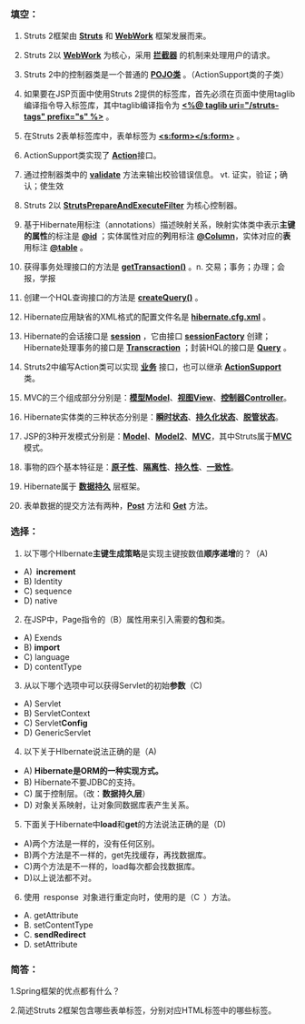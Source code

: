 ### 填空：

1. Struts 2框架由 <u>**Struts**</u> 和 <u>**WebWork**</u> 框架发展而来。
2. Struts 2以 <u>**WebWork**</u> 为核心，采用 <u>**拦截器**</u> 的机制来处理用户的请求。
3. Struts 2中的控制器类是一个普通的 <u>**POJO类**</u> 。（ActionSupport类的子类）
4. 如果要在JSP页面中使用Struts 2提供的标签库，首先必须在页面中使用taglib编译指令导入标签库，其中taglib编译指令为 <u>**<%@ taglib uri="/struts-tags" prefix="s" %>**</u> 。
5. 在Struts 2表单标签库中，表单标签为 <u>**\<s:form>\</s:form>**</u> 。
6. ActionSupport类实现了 <u>**Action**</u>接口。
7. 通过控制器类中的 <u>**validate**</u> 方法来输出校验错误信息。 vt. 证实，验证；确认；使生效
8. Struts 2以 <u>**StrutsPrepareAndExecuteFilter**</u> 为核心控制器。

9. 基于Hibernate用标注（annotations）描述映射关系，映射实体类中表示**主键的属性**的标注是 <u>**@id**</u> ；实体属性对应的**列**用标注 <u>**@Column**</u>，实体对应的**表**用标注 <u>**@table**</u> 。

10. 获得事务处理接口的方法是 <u>**getTransaction()**</u> 。n. 交易；事务；办理；会报，学报

11. 创建一个HQL查询接口的方法是 <u>**createQuery()**</u> 。

12. Hibernate应用缺省的XML格式的配置文件名是 <u>**hibernate.cfg.xml**</u> 。 

13. Hibernate的会话接口是 <u>**session**</u> ，它由接口 <u>**sessionFactory**</u> 创建；Hibernate处理事务的接口是 <u>**Transcraction**</u> ；封装HQL的接口是 <u>**Query**</u> 。

14. Struts2中编写Action类可以实现 <u>**业务**</u> 接口，也可以继承 <u>**ActionSupport**</u> 类。

15. MVC的三个组成部分分别是：<u>**模型Model**</u>、<u>**视图View**</u>、<u>**控制器Controller**</u>。

16. Hibernate实体类的三种状态分别是：<u>**瞬时状态**</u>、<u>**持久化状态**</u>、<u>**脱管状态**</u>。

17. JSP的3种开发模式分别是：<u>**Model**</u>、<u>**Model2**</u>、<u>**MVC**</u>，其中Struts属于<u>**MVC**</u> 模式。

18. 事物的四个基本特征是：<u>**原子性**</u>、<u>**隔离性**</u>、<u>**持久性**</u>、<u>**一致性**</u>。

19. Hibernate属于 <u>**数据持久**</u> 层框架。

20. 表单数据的提交方法有两种，<u>**Post**</u> 方法和 <u>**Get**</u> 方法。

### 选择：

1.  以下哪个HIbernate**主键生成策略**是实现主键按数值**顺序递增**的？（A)

- A) **increment**
- B) Identity
- C) sequence
- D) native

2. 在JSP中，Page指令的（B）属性用来引入需要的**包**和类。

- A) Exends
- B) **import**
- C) language
- D) contentType

3. 从以下哪个选项中可以获得Servlet的初始**参数**（C)

- A) Servlet
- B) ServletContext
- C) Servlet**Config**
- D) GenericServlet

4. 以下关于HIbernate说法正确的是（A) 

- A) **Hibernate是ORM的一种实现方式。**
- B) Hibernate不要JDBC的支持。
- C) 属于控制层。（改：**数据持久层**）
- D) 对象关系映射，让对象同数据库表产生关系。

5. 下面关于Hibernate中**load**和**get**的方法说法正确的是（D)

- A)两个方法是一样的，没有任何区别。
- B)两个方法是不一样的，get先找缓存，再找数据库。
- C)两个方法是不一样的，load每次都会找数据库。
- D)以上说法都不对。

6. 使用 response 对象进行重定向时，使用的是（C ）方法。

- A. getAttribute
- B. setContentType
- C. **sendRedirect**
- D. setAttribute

### 简答：

1.Spring框架的优点都有什么？

2.简述Struts 2框架包含哪些表单标签，分别对应HTML标签中的哪些标签。

 